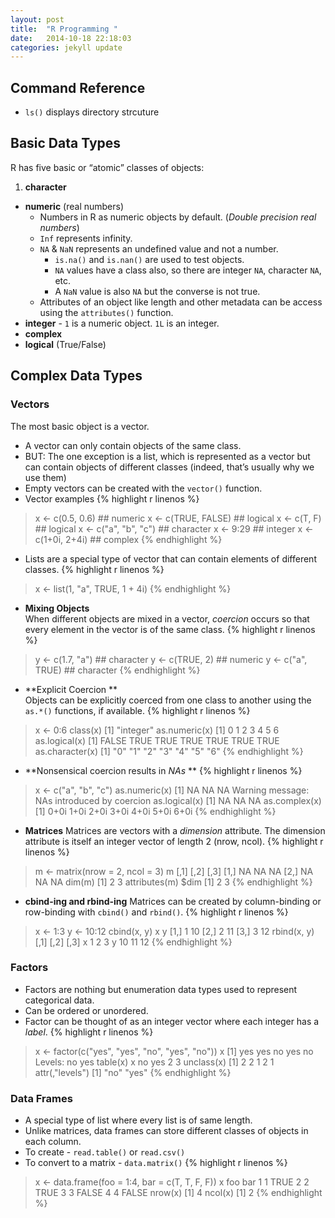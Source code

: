 ```yaml
---
layout: post
title:  "R Programming "
date:   2014-10-18 22:18:03
categories: jekyll update
---
```


## Command Reference

* `ls()` displays directory strcuture

## Basic Data Types
R has five basic or “atomic” classes of objects:
1. **character**
* **numeric** (real numbers) 
  * Numbers in R as numeric objects by default. (*Double precision real numbers*)
  * `Inf` represents infinity. 
  * `NA` & `NaN` represents an undefined value and not a number.
    * `is.na()` and `is.nan()` are used to test objects.
    * `NA` values have a class also, so there are integer `NA`, character `NA`, etc.
    * A `NaN` value is also `NA` but the converse is not true.
  * Attributes of an object like length and other metadata can be access using the `attributes()` function.
* **integer** -
 `1` is a numeric object. `1L` is an integer.
* **complex**
* **logical** (True/False)

## Complex Data Types
### Vectors
The most basic object is a vector. 
*  A vector can only contain objects of the same class.
* BUT: The one exception is a list, which is represented as a vector but can contain objects of
different classes (indeed, that’s usually why we use them)
* Empty vectors can be created with the `vector()` function.
* Vector examples
{% highlight r linenos %}
> x <- c(0.5, 0.6) ## numeric
> x <- c(TRUE, FALSE) ## logical
> x <- c(T, F) ## logical
> x <- c("a", "b", "c") ## character
> x <- 9:29 ## integer
> x <- c(1+0i, 2+4i) ## complex
{% endhighlight %}
* Lists are a special type of vector that can contain elements of different classes.
{% highlight r linenos %}
> x <- list(1, "a", TRUE, 1 + 4i) 
{% endhighlight %}
* **Mixing Objects**  
When different objects are mixed in a vector, *coercion* occurs so that every element in the vector is
of the same class.
{% highlight r linenos %}
> y <- c(1.7, "a") ## character
> y <- c(TRUE, 2) ## numeric
> y <- c("a", TRUE) ## character
{% endhighlight %}
* **Explicit Coercion **  
Objects can be explicitly coerced from one class to another using the `as.*()` functions, if available.
{% highlight r linenos %}
> x <- 0:6
> class(x)
[1] "integer"
> as.numeric(x)
[1] 0 1 2 3 4 5 6
> as.logical(x)
[1] FALSE TRUE TRUE TRUE TRUE TRUE TRUE
> as.character(x)
[1] "0" "1" "2" "3" "4" "5" "6"
{% endhighlight %}
* **Nonsensical coercion results in *NAs* **
{% highlight r linenos %}
> x <- c("a", "b", "c")
> as.numeric(x)
[1] NA NA NA
Warning message:
NAs introduced by coercion
> as.logical(x)
[1] NA NA NA
> as.complex(x)
[1] 0+0i 1+0i 2+0i 3+0i 4+0i 5+0i 6+0i
{% endhighlight %}
* **Matrices**
Matrices are vectors with a *dimension* attribute. The dimension attribute is itself an integer vector of
length 2 (nrow, ncol).
{% highlight r linenos %}
> m <- matrix(nrow = 2, ncol = 3) 
> m
 [,1] [,2] [,3]
[1,] NA NA NA
[2,] NA NA NA
> dim(m)
[1] 2 3
> attributes(m)
$dim
[1] 2 3
{% endhighlight %}
* **cbind-ing and rbind-ing**
Matrices can be created by column-binding or row-binding with `cbind()` and `rbind()`.
{% highlight r linenos %}
> x <- 1:3
> y <- 10:12
> cbind(x, y)
 x y 
[1,] 1 10
[2,] 2 11
[3,] 3 12
> rbind(x, y) 
 [,1] [,2] [,3]
x 1 2 3
y 10 11 12
{% endhighlight %}

### Factors
* Factors are nothing but enumeration data types used to represent categorical data.
* Can be ordered or unordered.
* Factor can be thought of as an integer vector where each integer has a *label*. 
{% highlight r linenos %}
> x <- factor(c("yes", "yes", "no", "yes", "no")) 
> x
[1] yes yes no yes no
Levels: no yes
> table(x) 
x
no yes 
2 3
> unclass(x)
[1] 2 2 1 2 1
attr(,"levels")
[1] "no" "yes"
{% endhighlight %}


### Data Frames
* A special type of list where every list is of same length.
* Unlike matrices, data frames can store different classes of objects in each column.
* To create - `read.table()` or `read.csv()`
* To convert to a matrix - `data.matrix()`
{% highlight r linenos %}
> x <- data.frame(foo = 1:4, bar = c(T, T, F, F)) 
> x
 foo bar
1 1 TRUE
2 2 TRUE
3 3 FALSE
4 4 FALSE
> nrow(x)
[1] 4
> ncol(x)
[1] 2
{% endhighlight %}
